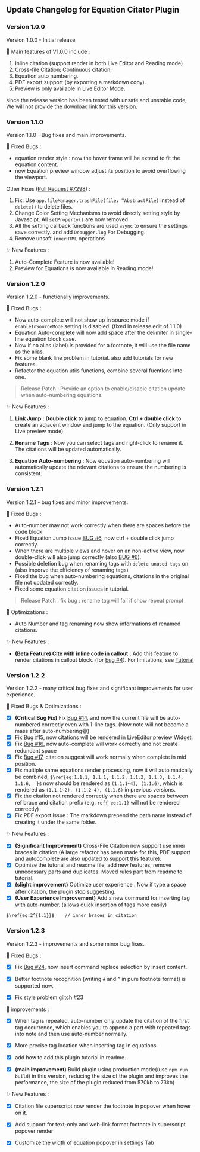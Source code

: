 ## Update Changelog for Equation Citator Plugin 

### Version 1.0.0 
Version 1.0.0 - Initial release  

🚀 Main features of V1.0.0 include : 
1. Inline citation (support render in both Live Editor and Reading mode)
2. Cross-file Citation; Continuous citation; 
3. Equation auto numbering. 
4. PDF export support (by exporting a markdown copy). 
5. Preview is only available in Live Editor Mode. 

since the release version has been tested with unsafe and unstable code, We will not provide the download link for this version. 

### Version 1.1.0 
Version 1.1.0 - Bug fixes and main improvements. 

🐛 Fixed Bugs :  
- equation render style : now the hover frame will be extend to fit the equation content.  
- now Equation preview window adjust its position to avoid overflowing the viewport. 

Other Fixes ([Pull Request #7298](https://github.com/obsidianmd/obsidian-releases/pull/7298)) : 
1. Fix: Use `app.fileManager.trashFile(file: TAbstractFile)` instead of `delete()` to delete files. 
2. Change Color Setting Mechanisms to avoid directly setting style by Javascipt. All `setProperty()` are now removed. 
3. All the setting callback functions are used `async` to ensure the settings save correctly. and add `Debugger.log` For Debugging. 
4. Remove unsaft `innerHTML` operations  

✨ New Features :  
1. Auto-Complete Feature is now available! 
2. Preview for Equations is now available in Reading mode!


### Version 1.2.0  
Version 1.2.0 - functionally improvements.  

🐛 Fixed Bugs : 
- Now auto-complete will not show up in source mode if `enableInSourceMode` setting is disabled. (fixed in release edit of 1.1.0)
- Equation Auto-complete will now add space after the delimiter in single-line equation block case. 
- Now if no alias (label) is provided for a footnote, it will use the file name as the alias. 
- Fix some blank line problem in tutorial. also add tutorials for new features. 
- Refactor the equation utils functions, combine several fucntions into one. 

> Release Patch : Provide an option to enable/disable citation update when auto-numbering equations. 


✨ New Features : 
1. **Link Jump** : **Double click** to jump to equation.  **Ctrl + double click** to create an adjacent window and jump to the equation. (Only support in Live preview mode) 

2. **Rename Tags** : Now you can select tags and right-click to rename it. The citations will be updated automatically.  

3. **Equation Auto-numbering** : Now equation auto-numbering will automatically update the relevant citations to ensure the numbering is consistent.  

### Version 1.2.1 
Version 1.2.1 - bug fixes and minor improvements. 

🐛 Fixed Bugs : 
- Auto-number may not work correctly when there are spaces before the code block 
- Fixed Equation Jump issue [BUG #6](https://github.com/FRIEDparrot/obsidian-equation-citator/issues/6), now ctrl + double click jump correctly. 
- When there are multiple views and hover on an non-active view, now double-click will also jump correctly (also [BUG #6](https://github.com/FRIEDparrot/obsidian-equation-citator/issues/6)).
- Possible deletion bug when renaming tags with `delete unused tags` on (also imporve the efficiency of renaming tags) 
- Fixed the bug when auto-numbering equations, citations in the original file not updated correctly.
- Fixed some equation citation issues in tutorial. 

> Release Patch :  fix bug : rename tag will fail if show repeat prompt

🚀 Optimizations :  
- Auto Number and tag renaming now show informations of renamed citations. 

✨ New Features : 
- **(Beta Feature) Cite with inline code in callout** : Add this feature to render citations in callout block. (for [bug #4](https://github.com/FRIEDparrot/obsidian-equation-citator/issues/4)). For limitations, see [Tutorial](https://github.com/FRIEDparrot/obsidian-equation-citator/blob/master/tutorials/Equation%20Citator%20Tutorial.md) 


### Version 1.2.2  
Version 1.2.2 - many critical bug fixes and significant improvements for user experience.  

🐛 Fixed Bugs & Optimizations : 
 - [x] **(Critical Bug Fix)** Fix [Bug #14](https://github.com/FRIEDparrot/obsidian-equation-citator/issues/14), and now the current file will be auto-numbered correctly even with 1-line tags. (Now note will not become a mass after auto-numbering😅) 
 - [x] Fix [Bug #15](https://github.com/FRIEDparrot/obsidian-equation-citator/issues/15), now citations will be rendered in LiveEditor preview Widget. 
 - [x] Fix [Bug #16](https://github.com/FRIEDparrot/obsidian-equation-citator/issues/16), now auto-complete will work correctly and not  create redundant space 
 - [x] Fix [Bug #17](https://github.com/FRIEDparrot/obsidian-equation-citator/issues/17),  citation suggest will work normally when complete in mid position.
 - [x] Fix multiple same equations render processing, now it will auto matically be combined, `$\ref{eq:1.1.1, 1.1.1, 1.1.2, 1.1.2, 1.1.3, 1.1.4, 1.1.6,  }$`  now should be rendered as  `(1.1.1~4), (1.1.6)`, which is rendered as `(1.1.1~2), (1.1.2~4), (1.1.6)` in previous versions. 
 - [x] Fix the citation not rendered correctly when there are spaces between ref brace and citation prefix (e.g. `ref{ eq:1.1}` will not be rendered correctly) 
 - [x] Fix PDF export issue : The markdown prepend the path name instead of creating it under the same folder. 

✨ New Features : 
- [x] **(Significant Improvement)** Cross-File Citation now support use inner braces in citation (A large refactor has been made for this, PDF support and autocomplete are also updated to support this feature). 
- [x] Optimize the tutorial and readme file, add new features, remove unnecessary parts and duplicates. Moved rules part from readme to tutorial.
- [x] **(slight improvement)** Optimize user experience : Now if type a space after citation, the plugin stop suggesting. 
- [x] **(User Experience Improvement)**  Add a new command for inserting tag with auto-number. (allows quick insertion of tags more easily) 

```markdown
$\ref{eq:2^{1.1}}$    // inner braces in citation 
```

### Version 1.2.3  
Version 1.2.3 - improvements and some minor bug fixes. 

🐛 Fixed Bugs : 
- [x] Fix [Bug #24](https://github.com/FRIEDparrot/obsidian-equation-citator/issues/24), now insert command replace selection by insert content.  

- [x] Better footnote recognition (writing `#` and `^` in pure footnote format) is supported now. 

- [x] Fix style problem [glitch #23](https://github.com/FRIEDparrot/obsidian-equation-citator/issues/23) 

🚀 improvements : 
- [x] When tag is repeated, auto-number only update the citation of the first tag occurrence, which enables you to append a part with repeated tags into note and then use auto-number normally. 
- [x] More precise tag location when inserting tag in equations. 

- [x] add how to add this plugin tutorial in readme. 

- [x] **(main improvement)** Build plugin using production mode((use `npm run build`) in this version, reducing the size of the plugin and improves the performance, the size of the plugin reduced from 570kb to 73kb) 

✨ New Features : 
- [x] Citation file superscript now render the footnote in popover when hover on it. 

- [x] Add support for text-only and web-link format footnote in superscript popover render  

- [x] Customize the width of equation popover in settings Tab  
